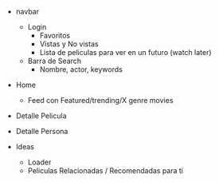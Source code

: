 - navbar 
    - Login
        - Favoritos
        - Vistas y No vistas
        - Lista de peliculas para ver en un futuro (watch later)
    - Barra de Search
        - Nombre, actor, keywords

- Home
    - Feed con Featured/trending/X genre movies


- Detalle Pelicula

- Detalle Persona

- Ideas
    - Loader
    - Peliculas Relacionadas / Recomendadas para ti